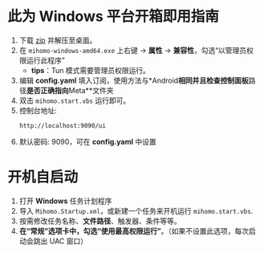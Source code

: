 # 此为 **Windows** 平台开箱即用指南  

1. 下载 [zip]() 并解压至桌面。  
2. 在 `mihomo-windows-amd64.exe` 上右键 -> **属性** -> **兼容性**，勾选“以管理员权限运行此程序”  
   - **tips**：Tun 模式需要管理员权限运行。  
3. 编辑 **config.yaml** 填入订阅，使用方法与*Android**相同并且检查控制面板**路径**是否正确指向**Meta**文件夹
3. 双击 `mihomo.start.vbs` 运行即可。  
4. 控制台地址: 
   ```text
   http://localhost:9090/ui
5. 默认密码: 9090，可在 **config.yaml** 中设置

# 开机自启动

1. 打开 **Windows** 任务计划程序
2. 导入 `Mihomo.Startup.xml`，或新建一个任务来开机运行 `mihomo.start.vbs`.
3. 按需修改任务名称、**文件路径**、触发器、条件等等。
4. **在“常规”选项卡中，勾选“使用最高权限运行”**。（如果不设置此选项，每次启动会跳出 UAC 窗口）